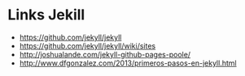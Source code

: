 # Links Jekill

+ https://github.com/jekyll/jekyll
+ https://github.com/jekyll/jekyll/wiki/sites
+ http://joshualande.com/jekyll-github-pages-poole/
+ http://www.dfgonzalez.com/2013/primeros-pasos-en-jekyll.html
